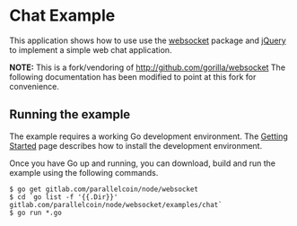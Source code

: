 # Chat Example

This application shows how to use use the
[websocket](https://gitlab.com/parallelcoin/node/websocket) package and
[jQuery](http://jquery.com) to implement a simple web chat application.

**NOTE:** This is a fork/vendoring of http://github.com/gorilla/websocket
The following documentation has been modified to point at this fork for
convenience.

## Running the example

The example requires a working Go development environment. The [Getting
Started](http://golang.org/doc/install) page describes how to install the
development environment.

Once you have Go up and running, you can download, build and run the example
using the following commands.

    $ go get gitlab.com/parallelcoin/node/websocket
    $ cd `go list -f '{{.Dir}}' gitlab.com/parallelcoin/node/websocket/examples/chat`
    $ go run *.go

